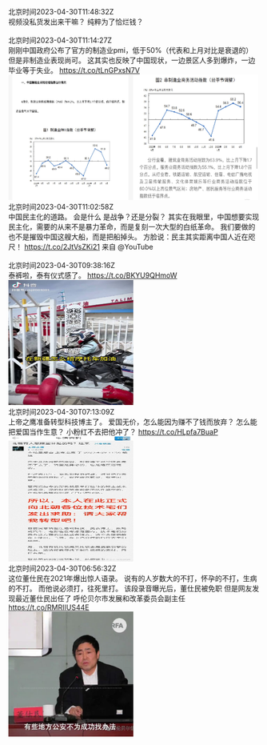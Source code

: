 北京时间2023-04-30T11:48:32Z<br>视频没私货发出来干嘛？
纯粹为了恰烂钱？<br><br>北京时间2023-04-30T11:14:27Z<br>刚刚中国政府公布了官方的制造业pmi，低于50%（代表和上月对比是衰退的）
但是非制造业表现尚可。
这其实也反映了中国现状，一边景区人多到爆炸，一边毕业等于失业。 https://t.co/tLnGPxsN7V<br><img src='/temp/2023/1652511704750882821_0.jpg' width='250' height='250'><img src='/temp/2023/1652511704750882821_1.jpg' width='250' height='250'><br>北京时间2023-04-30T11:02:58Z<br>中国民主化的道路。
会是什么
是战争？还是分裂？
其实在我眼里，中国想要实现民主化，需要的从来不是暴力革命，而是复刻一次大型的白纸革命。
我们要做的也不是摧毁中国这艘大船，而是把船掉头。
方脸说：民主其实距离中国人近在咫尺！ https://t.co/2JtVsZKi21 来自 @YouTube<br><br>北京时间2023-04-30T09:38:16Z<br>泰裤啦，泰有仪式感了。 https://t.co/BKYU9QHmoW<br><img src='/temp/2023/1652487499107950592_0.jpg' width='250' height='250'><br>北京时间2023-04-30T07:13:09Z<br>上帝之鹰准备转型科技博主了。
爱国无价，怎么能因为赚不了钱而放弃？
怎么能把爱国当作生意？
小粉红不去把他冲了？ https://t.co/HLpfa7BuaP<br><img src='/temp/2023/1652450978871001091_0.jpg' width='250' height='250'><br>北京时间2023-04-30T06:56:32Z<br>这位董仕民在2021年爆出惊人语录。
说有的人岁数大的不打，怀孕的不打，生病的不打。
而他说必须打，往死里打。
该段录音曝光后，董仕民被免职
但是网友发现最近董仕民出任了
呼伦贝尔市发展和改革委员会副主任 https://t.co/RMRIIUS44E<br><img src='/temp/2023/1652446800207544320_0.jpg' width='250' height='250'><br>